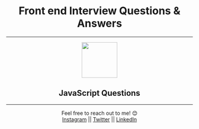 <h1 align="center">Front end Interview Questions & Answers</h1> 

--- 

<div align="center">
 <img height="96px" src="https://img.icons8.com/nolan/64/source-code.png"/>
  <h2>JavaScript Questions</h2>
  
---
  
 Feel free to reach out to me! 😊 <br />
<a href="https://www.instagram.com/thevergeon">Instagram</a> || <a href="https://www.twitter.com/thevergeon">Twitter</a> || <a href="https://www.linkedin.com/in/zahra-barghamadi">LinkedIn</a>
</div>
